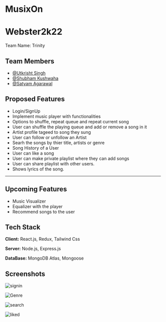 
# MusixOn
# Webster2k22
Team Name: Trinity

## Team Members
- [@Utkrisht Singh](https://github.com/utkrisht5)
- [@Shubham Kushwaha](https://github.com/Shubham-20205157)
- [@Satyam Agarawal](https://github.com/Satyam107git)

## Proposed Features
- Login/SignUp
- Implement music player with functionalities
- Options to shuffle, repeat queue and repeat current song
- User can shuffle the playing queue and add or remove a song in it
- Artist  profile tageed to song they sung
- User can follow or unfollow an Artist
- Searh the songs by thier title, artists or genre
- Song History of a User
- User can like a song
- User can make private playlist where they can add songs
- User can share playlist with other users.
- Shows lyrics of the song.
---
## Upcoming Features
- Music Visualizer
- Equalizer with the player
- Recommend songs to the user

## Tech Stack
**Client:** React.js, Redux, Tailwind Css


**Server:** Node.js, Express.js


**DataBase:** MongoDB Atlas, Mongoose


## Screenshots

![signin](https://user-images.githubusercontent.com/76884219/201312915-b723d4d6-8445-44f6-8b7c-35ea47b2a187.jpeg)

![Genre](https://user-images.githubusercontent.com/76884219/201313144-3eae622c-a4dc-4a16-9398-f790659bf63f.jpeg)

![search](https://user-images.githubusercontent.com/76884219/201313230-ca0e7422-774b-42b4-b3b8-d16ddcbbd941.jpeg)


![liked](https://user-images.githubusercontent.com/76884219/201313277-f3405a48-9b52-4b54-ae74-f9fe8d2e5495.jpeg)

